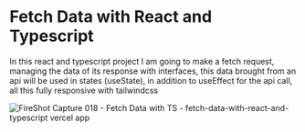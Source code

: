 # Fetch Data with React and Typescript
In this react and typescript project I am going to make a fetch request, managing the data of its response with interfaces, this data brought from an api will be used in states (useState), in addition to useEffect for the api call, all this fully responsive with tailwindcss

![FireShot Capture 018 - Fetch Data with TS - fetch-data-with-react-and-typescript vercel app](https://github.com/adore1968/fetch-data-with-react-and-typescript/assets/101434158/bf586a81-1e24-4bcd-bc10-1d41c09b033a)
